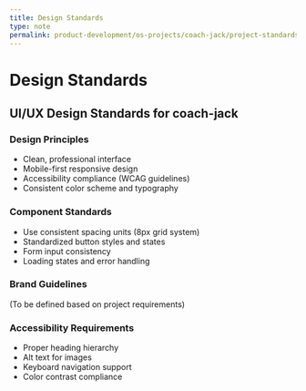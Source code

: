 ```yaml
---
title: Design Standards
type: note
permalink: product-development/os-projects/coach-jack/project-standards-and-dev-notes/design-standards
---
```


# Design Standards

## UI/UX Design Standards for coach-jack

### Design Principles
- Clean, professional interface
- Mobile-first responsive design
- Accessibility compliance (WCAG guidelines)
- Consistent color scheme and typography

### Component Standards
- Use consistent spacing units (8px grid system)
- Standardized button styles and states
- Form input consistency
- Loading states and error handling

### Brand Guidelines
(To be defined based on project requirements)

### Accessibility Requirements
- Proper heading hierarchy
- Alt text for images
- Keyboard navigation support
- Color contrast compliance